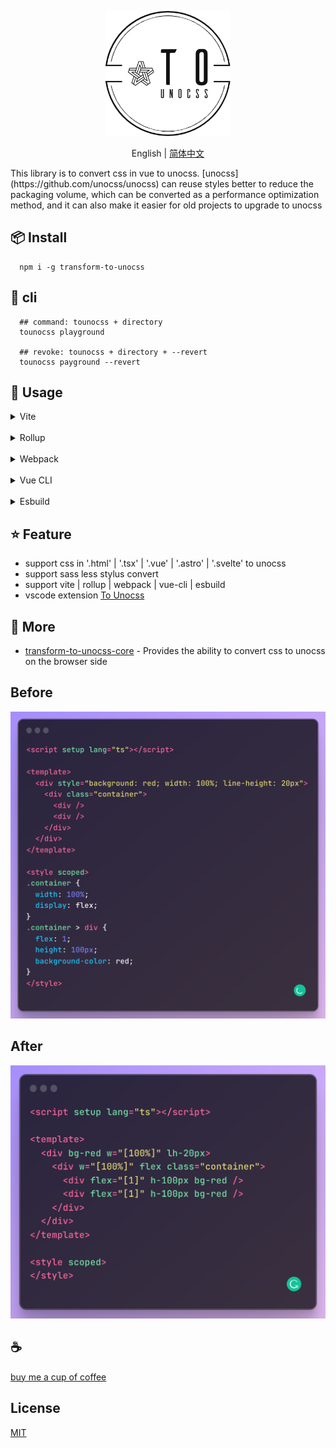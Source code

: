 <p align="center">
<img height="200" src="./assets/kv.png" alt="to unocss">
</p>
<p align="center"> English | <a href="./README_zh.md">简体中文</a></p>
This library is to convert css in vue to unocss. [unocss](https://github.com/unocss/unocss) can reuse styles better to reduce the packaging volume, which can be converted as a performance optimization method, and it can also make it easier for old projects to upgrade to unocss

## 📦 Install

```
  npm i -g transform-to-unocss
```

## 🦄 cli

```
  ## command: tounocss + directory
  tounocss playground

  ## revoke: tounocss + directory + --revert
  tounocss payground --revert
```

## 🌈 Usage

<details>
<summary>Vite</summary>

```ts
// vite.config.ts
import { vitePluginTransformToUnocss } from 'transform-to-unocss'
export default defineConfig({
  plugins: [vitePluginTransformToUnocss(/* options */)],
})
```

</details>
<br>
<details>
<summary>Rollup</summary>

```ts
// rollup.config.js
import { resolve } from 'path'
import { rollupTransformToUnocss } from 'transform-to-unocss'
export default {
  plugins: [rollupTransformToUnocss(/* options */)],
}
```

</details>
<br>
<details>
<summary>Webpack</summary>

```ts
// webpack.config.js
module.exports = {
  /* ... */
  plugins: [
    require('transform-to-unocss').webpackTransformToUnocss({
      /* options */
    }),
  ],
}
```

</details>
<br>
<details>
<summary>Vue CLI</summary>

```ts
// vue.config.js
module.exports = {
  configureWebpack: {
    plugins: [
      require('transform-to-unocss').webpackTransformToUnocss({
        /* options */
      }),
    ],
  },
}
```

</details>
<br>
<details>
<summary>Esbuild</summary>

```ts
// esbuild.config.js
import { build } from 'esbuild'
import { esbuildTransformToUnocss } from 'transform-to-unocss'

build({
  plugins: [esbuildTransformToUnocss(/* options */)],
})
```

</details>

## ⭐ Feature

- support css in '.html' | '.tsx' | '.vue' | '.astro' | '.svelte' to unocss
- support sass less stylus convert
- support vite | rollup | webpack | vue-cli | esbuild
- vscode extension [To Unocss](https://github.com/Simon-He95/tounocss)

## 🚁 More

- [transform-to-unocss-core](https://github.com/Simon-He95/transform-to-unocss-core) - Provides the ability to convert css to unocss on the browser side

## Before

![before](/assets/before.png)

## After

![after](/assets/after.png)

## :coffee:

[buy me a cup of coffee](https://github.com/Simon-He95/sponsor)

## License

[MIT](./license)
